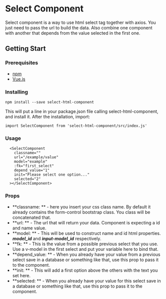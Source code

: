 # Select Component

Select component is a way to use html select tag together with axios.
You just need to pass the url to build the data. Also combine one component with another that depends from the value selected in the first one.

## Getting Start

### Prerequisites

- [npm](https://docs.npmjs.com/cli/install)
- [Vue.js](https://vuejs.org/)

### Installing

```
npm install --save select-html-component
```

This will put a line in your package.json file calling select-html-component, and install it.
After the installation, import:

```
import SelectComponent from 'select-html-component/src/index.js'
```

### Usage

```
  <SelectComponent
    classname=""
    url="/example/value"
    model="example"
    :fk="first_select"
    depend_value="1"
    init="Please select one option..."
    selected="2"
  ></SelectComponent>
```

### Props
* **classname: ** - here you insert your css class name. By default it already contains the form-control bootstrap class. You class will be concatenated that.
* **url: ** - The url that will return your data. Component is expecting a id and name value.
* **model: ** - This will be used to construct name and id html properties. ***model_id*** and ***input-model_id*** respectively.
* **fk: ** - This is the value from a possible previous select that you use. Use a v-model in the first select and put your variable here to bind that.
* **depend_value: ** - When you already have your value from a previous select save in a database or something like that, use this prop to pass it to the component.
* **init: ** - This will add a first option above the others with the text you set here.
* **selected: ** - When you already have your value for this select save in a database or something like that, use this prop to pass it to the component.
